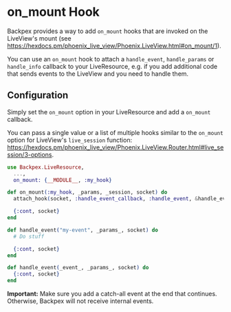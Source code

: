 # on_mount Hook

Backpex provides a way to add `on_mount` hooks that are invoked on the LiveView's mount (see https://hexdocs.pm/phoenix_live_view/Phoenix.LiveView.html#on_mount/1).

You can use an `on_mount` hook to attach a `handle_event`, `handle_params` or `handle_info` callback to your LiveResource, 
e.g. if you add additional code that sends events to the LiveView and you need to handle them.

## Configuration

Simply set the `on_mount` option in your LiveResource and add a `on_mount` callback.

You can pass a single value or a list of multiple hooks similar to the `on_mount` option
for LiveView's `live_session` function: https://hexdocs.pm/phoenix_live_view/Phoenix.LiveView.Router.html#live_session/3-options.

```elixir
use Backpex.LiveResource,
  ...,
  on_mount: {__MODULE__, :my_hook}

def on_mount(:my_hook, _params, _session, socket) do
  attach_hook(socket, :handle_event_callback, :handle_event, &handle_event/3)

  {:cont, socket}
end

def handle_event("my-event", _params_, socket) do
  # Do stuff

  {:cont, socket}
end

def handle_event(_event_, _params_, socket) do
  {:cont, socket}
end
```

**Important:** Make sure you add a catch-all event at the end that continues. Otherwise, Backpex will not receive internal events.
